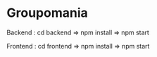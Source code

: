 # Groupomania


Backend :
cd backend =>
npm install =>
npm start

Frontend :
cd frontend =>
npm install =>
npm start
